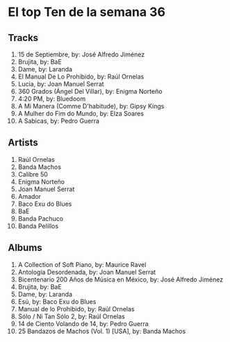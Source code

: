 # El top Ten de la semana 36

## Tracks
1. 15 de Septiembre, by: José Alfredo Jiménez
1. Brujita, by: BaE
1. Dame, by: Laranda
1. El Manual De Lo Prohibido, by: Raúl Ornelas
1. Lucia, by: Joan Manuel Serrat
1. 360 Grados (Ángel Del Villar), by: Enigma Norteño
1. 4:20 PM, by: Bluedoom
1. A Mi Manera (Comme D'habitude), by: Gipsy Kings
1. A Mulher do Fim do Mundo, by: Elza Soares
1. A Sabicas, by: Pedro Guerra

## Artists
1. Raúl Ornelas
1. Banda Machos
1. Calibre 50
1. Enigma Norteño
1. Joan Manuel Serrat
1. Amador
1. Baco Exu do Blues
1. BaE
1. Banda Pachuco
1. Banda Pelillos

## Albums
1. A Collection of Soft Piano, by: Maurice Ravel
1. Antología Desordenada, by: Joan Manuel Serrat
1. Bicentenario 200 Años de Música en México, by: José Alfredo Jiménez
1. Brujita, by: BaE
1. Dame, by: Laranda
1. Esú, by: Baco Exu do Blues
1. Manual de lo Prohibido, by: Raúl Ornelas
1. Sólo / Ni Tan Sólo 2, by: Raúl Ornelas
1. 14 de Ciento Volando de 14, by: Pedro Guerra
1. 25 Bandazos de Machos (Vol. 1) [USA], by: Banda Machos
